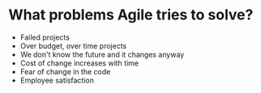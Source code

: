 # What problems Agile tries to solve?

* Failed projects
* Over budget, over time projects
* We don't know the future and it changes anyway
* Cost of change increases with time
* Fear of change in the code
* Employee satisfaction



